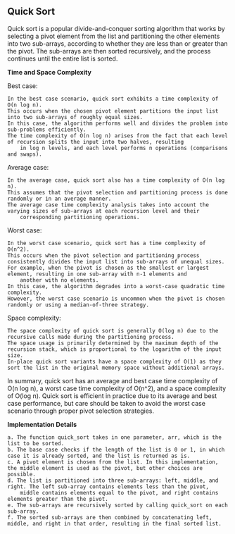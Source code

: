 ## Quick Sort

Quick sort is a popular divide-and-conquer sorting algorithm that works by selecting a pivot element from the list and partitioning the other elements into two sub-arrays, according to whether they are less than or greater than the pivot. The sub-arrays are then sorted recursively, and the process continues until the entire list is sorted.

**Time and Space Complexity**

Best case:

    In the best case scenario, quick sort exhibits a time complexity of O(n log n).
    This occurs when the chosen pivot element partitions the input list into two sub-arrays of roughly equal sizes.
    In this case, the algorithm performs well and divides the problem into sub-problems efficiently.
    The time complexity of O(n log n) arises from the fact that each level of recursion splits the input into two halves, resulting 
        in log n levels, and each level performs n operations (comparisons and swaps).

Average case:

    In the average case, quick sort also has a time complexity of O(n log n).
    This assumes that the pivot selection and partitioning process is done randomly or in an average manner.
    The average case time complexity analysis takes into account the varying sizes of sub-arrays at each recursion level and their 
        corresponding partitioning operations.

Worst case:

    In the worst case scenario, quick sort has a time complexity of O(n^2).
    This occurs when the pivot selection and partitioning process consistently divides the input list into sub-arrays of unequal sizes.
    For example, when the pivot is chosen as the smallest or largest element, resulting in one sub-array with n-1 elements and 
        another with no elements.
    In this case, the algorithm degrades into a worst-case quadratic time complexity.
    However, the worst case scenario is uncommon when the pivot is chosen randomly or using a median-of-three strategy.

Space complexity:

    The space complexity of quick sort is generally O(log n) due to the recursive calls made during the partitioning process.
    The space usage is primarily determined by the maximum depth of the recursion stack, which is proportional to the logarithm of the input size.
    In-place quick sort variants have a space complexity of O(1) as they sort the list in the original memory space without additional arrays.

In summary, quick sort has an average and best case time complexity of O(n log n), a worst case time complexity of O(n^2), and a space complexity of O(log n). Quick sort is efficient in practice due to its average and best case performance, but care should be taken to avoid the worst case scenario through proper pivot selection strategies.

**Implementation Details**

    a. The function quick_sort takes in one parameter, arr, which is the list to be sorted.
    b. The base case checks if the length of the list is 0 or 1, in which case it is already sorted, and the list is returned as is.
    c. A pivot element is chosen from the list. In this implementation, the middle element is used as the pivot, but other choices are possible.
    d. The list is partitioned into three sub-arrays: left, middle, and right. The left sub-array contains elements less than the pivot, 
        middle contains elements equal to the pivot, and right contains elements greater than the pivot.
    e. The sub-arrays are recursively sorted by calling quick_sort on each sub-array.
    f. The sorted sub-arrays are then combined by concatenating left, middle, and right in that order, resulting in the final sorted list.
